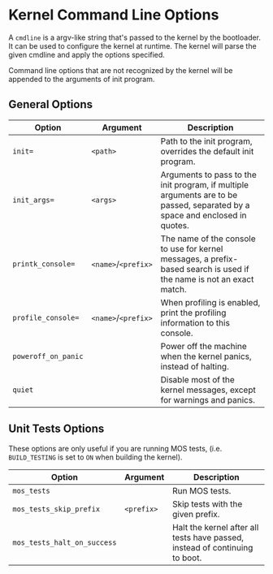 # Kernel Command Line Options

A `cmdline` is a argv-like string that's passed to the kernel by the bootloader.
It can be used to configure the kernel at runtime. The kernel will parse the given
cmdline and apply the options specified.

Command line options that are not recognized by the kernel will be appended to the arguments
of init program.

## General Options

| Option              | Argument            | Description                                                                                                                 |
| ------------------- | ------------------- | --------------------------------------------------------------------------------------------------------------------------- |
| `init=`             | `<path>`            | Path to the init program, overrides the default init program.                                                               |
| `init_args=`        | `<args>`            | Arguments to pass to the init program, if multiple arguments are to be passed, separated by a space and enclosed in quotes. |
| `printk_console=`   | `<name>`/`<prefix>` | The name of the console to use for kernel messages, a prefix-based search is used if the name is not an exact match.        |
| `profile_console=`  | `<name>`/`<prefix>` | When profiling is enabled, print the profiling information to this console.                                                 |
| `poweroff_on_panic` |                     | Power off the machine when the kernel panics, instead of halting.                                                           |
| `quiet`             |                     | Disable most of the kernel messages, except for warnings and panics.                                                        |

## Unit Tests Options

These options are only useful if you are running MOS tests, (i.e. `BUILD_TESTING` is set to `ON` when building the kernel).

| Option                      | Argument   | Description                                                                 |
| --------------------------- | ---------- | --------------------------------------------------------------------------- |
| `mos_tests`                 |            | Run MOS tests.                                                              |
| `mos_tests_skip_prefix`     | `<prefix>` | Skip tests with the given prefix.                                           |
| `mos_tests_halt_on_success` |            | Halt the kernel after all tests have passed, instead of continuing to boot. |
